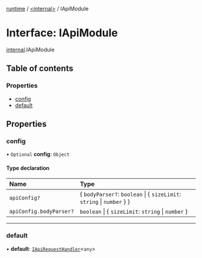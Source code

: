 [runtime](../overview.md) / [<internal\>](../modules/internal_.md) / IApiModule

# Interface: IApiModule

[internal](../modules/internal_.md).IApiModule

## Table of contents

### Properties

- [config](internal_.IApiModule.md#config)
- [default](internal_.IApiModule.md#default)

## Properties

### config

• `Optional` **config**: `Object`

#### Type declaration

| Name | Type |
| :------ | :------ |
| `apiConfig?` | { `bodyParser?`: `boolean` \| { `sizeLimit`: `string` \| `number`  }  } |
| `apiConfig.bodyParser?` | `boolean` \| { `sizeLimit`: `string` \| `number`  } |

___

### default

• **default**: [`IApiRequestHandler`](../modules/RuntimeServer.md#iapirequesthandler)<`any`\>
